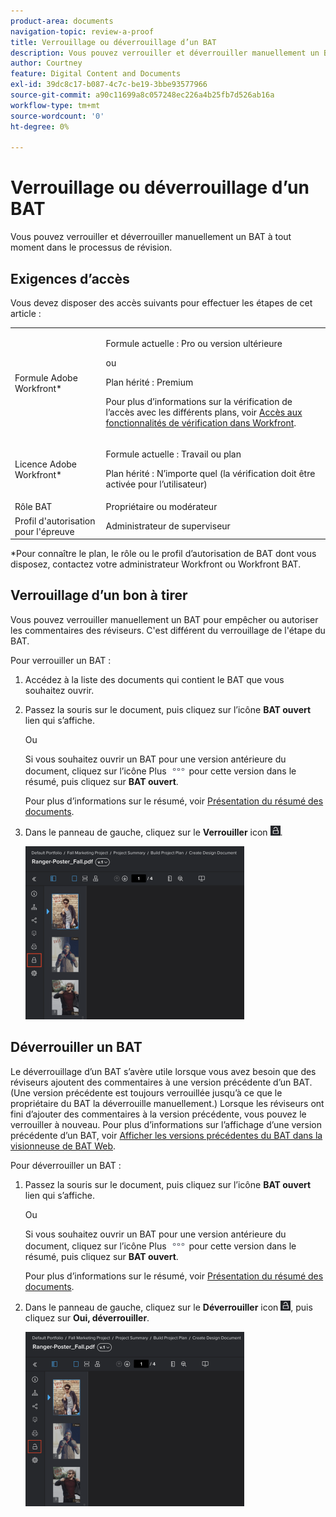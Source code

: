 ```yaml
---
product-area: documents
navigation-topic: review-a-proof
title: Verrouillage ou déverrouillage d’un BAT
description: Vous pouvez verrouiller et déverrouiller manuellement un BAT à tout moment dans le processus de révision.
author: Courtney
feature: Digital Content and Documents
exl-id: 39dc8c17-b087-4c7c-be19-3bbe93577966
source-git-commit: a90c11699a8c057248ec226a4b25fb7d526ab16a
workflow-type: tm+mt
source-wordcount: '0'
ht-degree: 0%

---
```


# Verrouillage ou déverrouillage d’un BAT

Vous pouvez verrouiller et déverrouiller manuellement un BAT à tout moment dans le processus de révision.

## Exigences d’accès

Vous devez disposer des accès suivants pour effectuer les étapes de cet article :

<table style="table-layout:auto"> 
 <col> 
 <col> 
 <tbody> 
  <tr> 
   <td role="rowheader">Formule Adobe Workfront*</td> 
   <td> <p>Formule actuelle : Pro ou version ultérieure</p> <p>ou</p> <p>Plan hérité : Premium</p> <p>Pour plus d’informations sur la vérification de l’accès avec les différents plans, voir <a href="/help/quicksilver/administration-and-setup/manage-workfront/configure-proofing/access-to-proofing-functionality.md" class="MCXref xref">Accès aux fonctionnalités de vérification dans Workfront</a>.</p> </td> 
  </tr> 
  <tr> 
   <td role="rowheader">Licence Adobe Workfront*</td> 
   <td> <p>Formule actuelle : Travail ou plan</p> <p>Plan hérité : N’importe quel (la vérification doit être activée pour l’utilisateur)</p> </td> 
  </tr> 
  <tr> 
   <td role="rowheader">Rôle BAT</td> 
   <td>Propriétaire ou modérateur</td> 
  </tr> 
  <tr> 
   <td role="rowheader">Profil d'autorisation pour l'épreuve </td> 
   <td>Administrateur de superviseur</td> 
  </tr> 
 </tbody> 
</table>

&#42;Pour connaître le plan, le rôle ou le profil d’autorisation de BAT dont vous disposez, contactez votre administrateur Workfront ou Workfront BAT.

## Verrouillage d’un bon à tirer

Vous pouvez verrouiller manuellement un BAT pour empêcher ou autoriser les commentaires des réviseurs. C&#39;est différent du verrouillage de l&#39;étape du BAT.

Pour verrouiller un BAT :

1. Accédez à la liste des documents qui contient le BAT que vous souhaitez ouvrir.
1. Passez la souris sur le document, puis cliquez sur l’icône **BAT ouvert** lien qui s’affiche.

   Ou

   Si vous souhaitez ouvrir un BAT pour une version antérieure du document, cliquez sur l’icône Plus ![](assets/more-icon.png) pour cette version dans le résumé, puis cliquez sur **BAT ouvert**.

   Pour plus d’informations sur le résumé, voir [Présentation du résumé des documents](../../../../documents/managing-documents/summary-for-documents.md).

1. Dans le panneau de gauche, cliquez sur le **Verrouiller** icon ![](assets/unlock-proof-icon.png).

   ![](assets/lock-proof-350x277.png)

## Déverrouiller un BAT

Le déverrouillage d’un BAT s’avère utile lorsque vous avez besoin que des réviseurs ajoutent des commentaires à une version précédente d’un BAT. (Une version précédente est toujours verrouillée jusqu’à ce que le propriétaire du BAT la déverrouille manuellement.) Lorsque les réviseurs ont fini d’ajouter des commentaires à la version précédente, vous pouvez le verrouiller à nouveau. Pour plus d’informations sur l’affichage d’une version précédente d’un BAT, voir [Afficher les versions précédentes du BAT dans la visionneuse de BAT Web](../../../../workfront-proof/wp-work-proofsfiles/review-proofs-wpv/view-previous-proof-versions.md).

Pour déverrouiller un BAT :

1. Passez la souris sur le document, puis cliquez sur l’icône **BAT ouvert** lien qui s’affiche.

   Ou

   Si vous souhaitez ouvrir un BAT pour une version antérieure du document, cliquez sur l’icône Plus ![](assets/more-icon.png) pour cette version dans le résumé, puis cliquez sur **BAT ouvert**.

   Pour plus d’informations sur le résumé, voir [Présentation du résumé des documents](../../../../documents/managing-documents/summary-for-documents.md).

1. Dans le panneau de gauche, cliquez sur le **Déverrouiller** icon ![](assets/unlock-proof-icon.png), puis cliquez sur **Oui, déverrouiller**.

   ![](assets/copy-of-unlock-proof-350x279.png)
